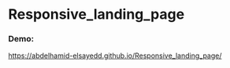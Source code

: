 # Responsive_landing_page

### Demo: 

https://abdelhamid-elsayedd.github.io/Responsive_landing_page/
